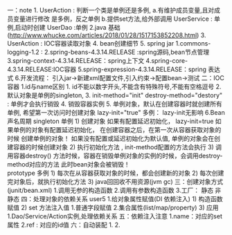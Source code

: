 一：note
    1. UserAction : 判断一个类是单例还是多例,
        a.有维护成员变量,且对成员变量进行修改 是多例，反之单例
        b.提供set方法,给外部调用
       UserService : 单例,启动时创建
       UserDao :单例
    2.java 基础(http://www.whucke.com/articles/2018/01/28/1517153852208.html)
    3. UserAction : IOC容器读取对象
    4. bean创建细节
    5. spring jar
        1.commons-logging-1.2 :
        2.spring-beans-4.3.14.RELEASE :spring源码,bean节点管理
        3.spring-context-4.3.14.RELEASE：spring上下文
        4.spring-core-4.3.14.RELEASE:IOC容器
        5.spring-expression-4.3.14.RELEASE：spring 表达式
    6.开发流程：
        引入jar->新建xml配置文件,引入约束->配置bean->测试
二：IOC容器
    1.id与name区别
        1. id不能以数字开头,不能含有特殊符号,不能有空格逗号
    2. 默认对象是单例的singleton,
    3. init-method="init" destroy-method="destory" : 单例才会执行销毁
    4. 销毁容器实例
    5. 单例对象，默认在创建容器时就创建所有单例,
       希望第一次访问时创建对象 lazy-init="true"
       多例： lazy-init无影响
    6.Bean声名周期
      singleton  单例
        1) 创建对象
             如果有配置延迟初始化，
                lazy-init=true  如果单例的对象有配置延迟初始化， 在创建容器之后，在第一次从容器获取对象的时候
             创建单例的对象！
            如果没有配置或延迟初始化为默认值, 单例的对象会在创建容器的时候创建对象
        2) 执行初始化方法 , init-method配置的方法会执行
        3) 调用容器destroy() 方法时候，容器在销毁单例对象的实例的时候，会调用destroy-method对应的方法
           此时bean对象会被销毁！      		   	  
      prototype  多例
         1) 每次在从容器获取对象的时候，都会创建新的对象
         2) 每次创建完对象后，就执行初始化方法
         3) java回回收不用资源(jvm gc)	
三：创建对象方式 (junit/bean.xml)
    1.调用无参的构造函数
    2.调用有参数构造函数
    3.工厂：
        静态
        非静态
四：处理对象的依赖关系 user5
    1.给对象属性赋值(DI 依赖注入)
        1) 构造函数赋值
        2) set 方法注入值
            1.普通字段赋值
            2.集合属性(list/map/property)
        3) 应用
            1.Dao/Service/Action实例,处理依赖关系
五：依赖注入注意
    1.name：对应的set属性
    2.ref : 对应的id值
六：自动装配
    1.
    2.